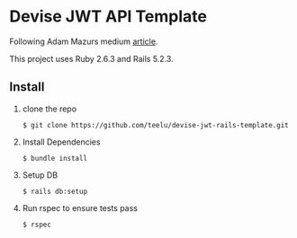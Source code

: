 # Devise JWT API Template

Following Adam Mazurs medium [article](https://medium.com/@mazik.wyry/rails-5-api-jwt-setup-in-minutes-using-devise-71670fd4ed03).

This project uses Ruby 2.6.3 and Rails 5.2.3.

## Install

1. clone the repo

   `$ git clone https://github.com/teelu/devise-jwt-rails-template.git`

2. Install Dependencies
   
   `$ bundle install`

3. Setup DB

   `$ rails db:setup`

4. Run rspec to ensure tests pass
   
   `$ rspec`